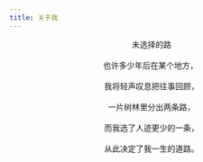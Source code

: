 ```yaml
---
title: 关于我
---
```


<center>未选择的路</center> <center>也许多少年后在某个地方， </center> <center>我将轻声叹息把往事回顾，</center> <center>一片树林里分出两条路，</center> <center>而我选了人迹更少的一条，</center> <center>从此决定了我一生的道路。</center> 



 

 






